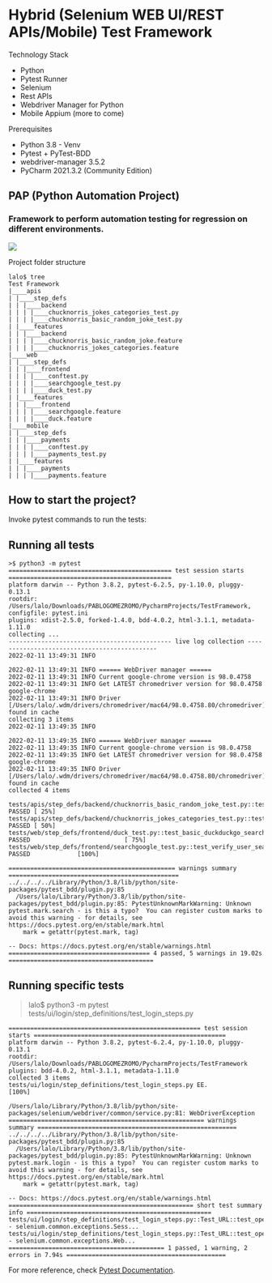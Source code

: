 # Hybrid (Selenium WEB UI/REST APIs/Mobile) Test Framework 

Technology Stack

-    Python
-    Pytest Runner
-    Selenium
-    Rest APIs
-    Webdriver Manager for Python
-    Mobile Appium (more to come)

Prerequisites

-    Python 3.8 - Venv
-    Pytest + PyTest-BDD
-    webdriver-manager 3.5.2 
-    PyCharm 2021.3.2 (Community Edition)

## PAP (Python Automation Project)
### Framework to perform automation testing for regression on different environments.

[![](https://mermaid.ink/img/pako:eNpVkM9qwzAMh19F6LRC-wI5DNokhR7GShvYIe7Bi5XZxH-CY7eUJO8-p91g00no-34CacTGCcIMvzzvJVQFs5BqW1c0hL3nhm7OdxfYbF6ng726juB4D4lNsHs5RQuLBzkfaPVM7hYV8vFDqkZCr3lonTfzE-aPPe-WJijqgoYuuP7yF1U3N0FZv7lPpek_kZ5SbF-fynPVRg3b4-Eh4BoNecOVSFeMy4RhkGSIYZZaQS2POjBkdk5q7AUPVAoVnMes5XqgNfIY3PluG8yCj_QrFYqnp5gfa_4GrT5hHQ)](https://mermaid-js.github.io/mermaid-live-editor/edit#pako:eNpVkM9qwzAMh19F6LRC-wI5DNokhR7GShvYIe7Bi5XZxH-CY7eUJO8-p91g00no-34CacTGCcIMvzzvJVQFs5BqW1c0hL3nhm7OdxfYbF6ng726juB4D4lNsHs5RQuLBzkfaPVM7hYV8vFDqkZCr3lonTfzE-aPPe-WJijqgoYuuP7yF1U3N0FZv7lPpek_kZ5SbF-fynPVRg3b4-Eh4BoNecOVSFeMy4RhkGSIYZZaQS2POjBkdk5q7AUPVAoVnMes5XqgNfIY3PluG8yCj_QrFYqnp5gfa_4GrT5hHQ)

Project folder structure
```
lalo$ tree
Test Framework
|____apis
| |____step_defs
| | |____backend
| | | |____chucknorris_jokes_categories_test.py
| | | |____chucknorris_basic_random_joke_test.py
| |____features
| | |____backend
| | | |____chucknorris_basic_random_joke.feature
| | | |____chucknorris_jokes_categories.feature
|____web
| |____step_defs
| | |____frontend
| | | |____conftest.py
| | | |____searchgoogle_test.py
| | | |____duck_test.py
| |____features
| | |____frontend
| | | |____searchgoogle.feature
| | | |____duck.feature
|____mobile
| |____step_defs
| | |____payments
| | | |____conftest.py
| | | |____payments_test.py
| |____features
| | |____payments
| | | |____payments.feature
```



## How to start the project?

Invoke pytest commands to run the tests: 

## Running all tests 
```
>$ python3 -m pytest
============================================= test session starts =============================================
platform darwin -- Python 3.8.2, pytest-6.2.5, py-1.10.0, pluggy-0.13.1
rootdir: /Users/lalo/Downloads/PABLOGOMEZROMO/PycharmProjects/TestFramework, configfile: pytest.ini
plugins: xdist-2.5.0, forked-1.4.0, bdd-4.0.2, html-3.1.1, metadata-1.11.0
collecting ... 
--------------------------------------------- live log collection ---------------------------------------------
2022-02-11 13:49:31 INFO 

2022-02-11 13:49:31 INFO ====== WebDriver manager ======
2022-02-11 13:49:31 INFO Current google-chrome version is 98.0.4758
2022-02-11 13:49:31 INFO Get LATEST chromedriver version for 98.0.4758 google-chrome
2022-02-11 13:49:31 INFO Driver [/Users/lalo/.wdm/drivers/chromedriver/mac64/98.0.4758.80/chromedriver] found in cache
collecting 3 items                                                                                            2022-02-11 13:49:35 INFO 

2022-02-11 13:49:35 INFO ====== WebDriver manager ======
2022-02-11 13:49:35 INFO Current google-chrome version is 98.0.4758
2022-02-11 13:49:35 INFO Get LATEST chromedriver version for 98.0.4758 google-chrome
2022-02-11 13:49:35 INFO Driver [/Users/lalo/.wdm/drivers/chromedriver/mac64/98.0.4758.80/chromedriver] found in cache
collected 4 items                                                                                             

tests/apis/step_defs/backend/chucknorris_basic_random_joke_test.py::test_chuck_norris_basic_random_joke PASSED [ 25%]
tests/apis/step_defs/backend/chucknorris_jokes_categories_test.py::test_chuck_norris_jokes_categories PASSED [ 50%]
tests/web/step_defs/frontend/duck_test.py::test_basic_duckduckgo_search PASSED                          [ 75%]
tests/web/step_defs/frontend/searchgoogle_test.py::test_verify_user_search_in_google PASSED             [100%]

============================================== warnings summary ===============================================
../../../../Library/Python/3.8/lib/python/site-packages/pytest_bdd/plugin.py:85
  /Users/lalo/Library/Python/3.8/lib/python/site-packages/pytest_bdd/plugin.py:85: PytestUnknownMarkWarning: Unknown pytest.mark.search - is this a typo?  You can register custom marks to avoid this warning - for details, see https://docs.pytest.org/en/stable/mark.html
    mark = getattr(pytest.mark, tag)

-- Docs: https://docs.pytest.org/en/stable/warnings.html
======================================= 4 passed, 5 warnings in 19.02s ========================================
```


## Running specific tests 
>lalo$ python3 -m pytest tests/ui/login/step_definitions/test_login_steps.py
```
===================================================== test session starts =====================================================
platform darwin -- Python 3.8.2, pytest-6.2.4, py-1.10.0, pluggy-0.13.1
rootdir: /Users/lalo/Downloads/PABLOGOMEZROMO/PycharmProjects/TestFramework
plugins: bdd-4.0.2, html-3.1.1, metadata-1.11.0
collected 3 items                                                                                                             
tests/ui/login/step_definitions/test_login_steps.py EE.                                                                 [100%]

/Users/lalo/Library/Python/3.8/lib/python/site-packages/selenium/webdriver/common/service.py:81: WebDriverException
====================================================== warnings summary =======================================================
../../../../Library/Python/3.8/lib/python/site-packages/pytest_bdd/plugin.py:85
  /Users/lalo/Library/Python/3.8/lib/python/site-packages/pytest_bdd/plugin.py:85: PytestUnknownMarkWarning: Unknown pytest.mark.login - is this a typo?  You can register custom marks to avoid this warning - for details, see https://docs.pytest.org/en/stable/mark.html
    mark = getattr(pytest.mark, tag)

-- Docs: https://docs.pytest.org/en/stable/warnings.html
=================================================== short test summary info ===================================================
tests/ui/login/step_definitions/test_login_steps.py::Test_URL::test_open_url[chrome] - selenium.common.exceptions.Sess...
tests/ui/login/step_definitions/test_login_steps.py::Test_URL::test_open_url[firefox] - selenium.common.exceptions.Web...
=========================================== 1 passed, 1 warning, 2 errors in 7.94s ============================================
```

For more reference, check [Pytest Documentation](https://docs.pytest.org/en/6.2.x/).

